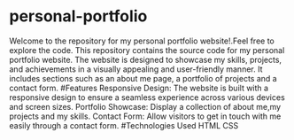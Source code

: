 # personal-portfolio
Welcome to the repository for my personal portfolio website!.Feel free to explore the code.
This repository contains the source code for my personal portfolio website. The website is designed to showcase my skills, projects, and achievements in a visually appealing and user-friendly manner. It includes sections such as an about me page, a portfolio of projects and a contact form.
#Features
Responsive Design: The website is built with a responsive design to ensure a seamless experience across various devices and screen sizes.
Portfolio Showcase: Display a collection of  about me,my projects and my skills.
Contact Form: Allow visitors to get in touch with me easily through a contact form.
#Technologies Used
HTML
CSS
